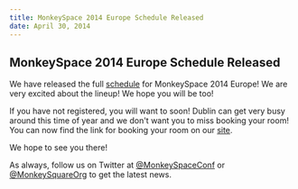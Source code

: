 ```yaml
---
title: MonkeySpace 2014 Europe Schedule Released
date: April 30, 2014
---
```


## MonkeySpace 2014 Europe Schedule Released

We have released the full [schedule](http://monkeyspace.org/schedule) for MonkeySpace 2014 Europe! We are very excited about the lineup! We hope you will be too!

If you have not registered, you will want to soon! Dublin can get very busy around this time of year and we don't want you to miss booking your room! You can now find the link for booking your room on our [site](http://monkeyspace.org/#location).

We hope to see you there!

As always, follow us on Twitter at [@MonkeySpaceConf](http://twitter.com/MonkeySpaceConf) or [@MonkeySquareOrg](http://twitter.com/MonkeySquareOrg) to get the latest news.